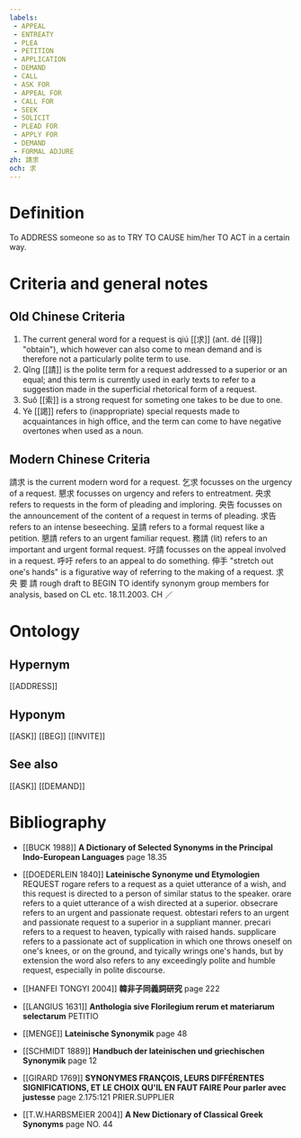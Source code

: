 ```yaml
---
labels: 
 - APPEAL
 - ENTREATY
 - PLEA
 - PETITION
 - APPLICATION
 - DEMAND
 - CALL
 - ASK FOR
 - APPEAL FOR
 - CALL FOR
 - SEEK
 - SOLICIT
 - PLEAD FOR
 - APPLY FOR
 - DEMAND
 - FORMAL ADJURE
zh: 請求
och: 求
---
```


# Definition
To ADDRESS someone so as to TRY TO CAUSE him/her TO ACT in a certain way.
# Criteria and general notes
## Old Chinese Criteria
1. The current general word for a request is qiú [[求]] (ant. dé [[得]] "obtain"), which however can also come to mean demand and is therefore not a particularly polite term to use.
2. Qǐng [[請]] is the polite term for a request addressed to a superior or an equal; and this term is currently used in early texts to refer to a suggestion made in the superficial rhetorical form of a request.
3. Suǒ [[索]] is a strong request for someting one takes to be due to one.
4. Yè [[謁]] refers to (inappropriate) special requests made to acquaintances in high office, and the term can come to have negative overtones when used as a noun.
## Modern Chinese Criteria
請求 is the current modern word for a request.
乞求 focusses on the urgency of a request.
懇求 focusses on urgency and refers to entreatment.
央求 refers to requests in the form of pleading and imploring.
央告 focusses on the announcement of the content of a request in terms of pleading.
求告 refers to an intense beseeching.
呈請 refers to a formal request like a petition.
懇請 refers to an urgent familiar request.
務請 (lit) refers to an important and urgent formal request.
吁請 focusses on the appeal involved in a request.
呼吁 refers to an appeal to do something.
伸手 "stretch out one's hands" is a figurative way of referring to the making of a request.
求
央
要
請
rough draft to BEGIN TO identify synonym group members for analysis, based on CL etc. 18.11.2003. CH ／
# Ontology

## Hypernym
[[ADDRESS]]
## Hyponym
[[ASK]]
[[BEG]]
[[INVITE]]
## See also
[[ASK]]
[[DEMAND]]
# Bibliography
- [[BUCK 1988]]
**A Dictionary of Selected Synonyms in the Principal Indo-European Languages** page 18.35

- [[DOEDERLEIN 1840]]
**Lateinische Synonyme und Etymologien** 
REQUEST
rogare refers to a request as a quiet utterance of a wish, and this request is directed to a person of similar status to the speaker.
orare refers to a quiet utterance of a wish directed at a superior.
obsecrare refers to an urgent and passionate request.
obtestari refers to an urgent and passionate request to a superior in a suppliant manner.
precari refers to a request to heaven, typically with raised hands.
supplicare refers to a passionate act of supplication in which one throws oneself on one's knees, or on the ground, and tyically wrings one's hands, but by extension the word also refers to any exceedingly polite and humble request, especially in polite discourse.
- [[HANFEI TONGYI 2004]]
**韓非子同義詞研究** page 222

- [[LANGIUS 1631]]
**Anthologia sive Florilegium rerum et materiarum selectarum** 
PETITIO
- [[MENGE]]
**Lateinische Synonymik** page 48

- [[SCHMIDT 1889]]
**Handbuch der lateinischen und griechischen Synonymik** page 12

- [[GIRARD 1769]]
**SYNONYMES FRANÇOIS, LEURS DIFFÉRENTES SIGNIFICATIONS, ET LE CHOIX QU'IL EN FAUT FAIRE Pour parler avec justesse** page 2.175:121
PRIER.SUPPLIER
- [[T.W.HARBSMEIER 2004]]
**A New Dictionary of Classical Greek Synonyms** page NO. 44

